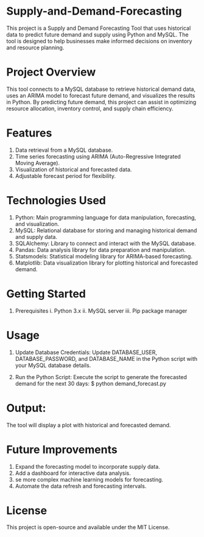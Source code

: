 # Supply-and-Demand-Forecasting
This project is a Supply and Demand Forecasting Tool that uses historical data to predict future demand and supply using Python and MySQL. The tool is designed to help businesses make informed decisions on inventory and resource planning.

# Project Overview
This tool connects to a MySQL database to retrieve historical demand data, uses an ARIMA model to forecast future demand, and visualizes the results in Python. By predicting future demand, this project can assist in optimizing resource allocation, inventory control, and supply chain efficiency.

# Features
1. Data retrieval from a MySQL database.
2. Time series forecasting using ARIMA (Auto-Regressive Integrated Moving Average).
3. Visualization of historical and forecasted data.
4. Adjustable forecast period for flexibility.

# Technologies Used

1. Python: Main programming language for data manipulation, forecasting, and visualization.
2. MySQL: Relational database for storing and managing historical demand and supply data.
3. SQLAlchemy: Library to connect and interact with the MySQL database.
4. Pandas: Data analysis library for data preparation and manipulation.
5. Statsmodels: Statistical modeling library for ARIMA-based forecasting.
6. Matplotlib: Data visualization library for plotting historical and forecasted demand.

# Getting Started
1. Prerequisites
   i. Python 3.x
   ii. MySQL server
   iii. Pip package manager

# Usage

1. Update Database Credentials: Update DATABASE_USER, DATABASE_PASSWORD, and DATABASE_NAME in the Python script with your MySQL database details.

2. Run the Python Script: Execute the script to generate the forecasted demand for the next 30 days:
   $ python demand_forecast.py
   
# Output: 
The tool will display a plot with historical and forecasted demand.

# Future Improvements

1. Expand the forecasting model to incorporate supply data.
2. Add a dashboard for interactive data analysis.
3. se more complex machine learning models for forecasting.
4. Automate the data refresh and forecasting intervals.

# License

This project is open-source and available under the MIT License.
